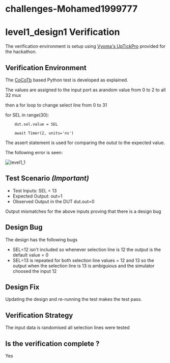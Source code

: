 # challenges-Mohamed1999777
# level1_design1  Verification

The verification environment is setup using [Vyoma's UpTickPro](https://vyomasystems.com) provided for the hackathon.

## Verification Environment

The [CoCoTb](https://www.cocotb.org/) based Python test is developed as explained. 

The values are assigned to the input port as arandom value from 0 to 2 to all 32 mux 
  


then a for loop to change select line from 0 to 31 

   for SEL in range(30):

        dut.sel.value = SEL

        await Timer(2, units='ns')


The assert statement is used for comparing the  outut to the expected value.

The following error is seen:

![level1_1](https://user-images.githubusercontent.com/100050717/182035514-dada4c56-6462-4cf5-8862-843cd794575f.PNG)

## Test Scenario *(Important)*
- Test Inputs: SEL = 13 
- Expected Output: out=1
- Observed Output in the DUT dut.out=0

Output mismatches for the above inputs proving that there is a design bug

## Design Bug
The design has the following bugs 
* SEL=12 isn't included so whenever selection line is 12 the output is the default value = 0 
* SEL=13 is repeated for both selection line values = 12 and 13 so the output when the selection line is 13 is ambiguious and the simulator choosed the input 12  

## Design Fix
Updating the design and re-running the test makes the test pass.

## Verification Strategy
 The input data is randomised 
 all selection lines were tested 
## Is the verification complete ?
 Yes
